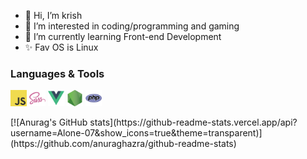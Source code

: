 - :wave: Hi, I’m krish
- :eyes: I’m interested in coding/programming and gaming
- :seedling: I’m currently learning Front-end Development
- :sparkles: Fav OS is Linux
### Languages & Tools
<p>
<img src="https://raw.githubusercontent.com/github/explore/80688e429a7d4ef2fca1e82350fe8e3517d3494d/topics/javascript/javascript.png" alt="Javascript" height="26" >
<img src="https://raw.githubusercontent.com/github/explore/80688e429a7d4ef2fca1e82350fe8e3517d3494d/topics/sass/sass.png" alt="Sass" height="26">
<img src="https://raw.githubusercontent.com/github/explore/80688e429a7d4ef2fca1e82350fe8e3517d3494d/topics/vue/vue.png" alt="Vuejs" height="26">
<img src="https://raw.githubusercontent.com/github/explore/80688e429a7d4ef2fca1e82350fe8e3517d3494d/topics/nodejs/nodejs.png" alt="nodejs" height="26">
<img src="https://raw.githubusercontent.com/github/explore/80688e429a7d4ef2fca1e82350fe8e3517d3494d/topics/php/php.png" alt="php" height="26">
</p>
[![Anurag's GitHub stats](https://github-readme-stats.vercel.app/api?username=Alone-07&show_icons=true&theme=transparent)](https://github.com/anuraghazra/github-readme-stats)
<!---
Alone-07/Alone-07 is a :sparkles: special :sparkles: repository because its `README.md` (this file) appears on your GitHub profile.
You can click the Preview link to take a look at your changes.
--->
